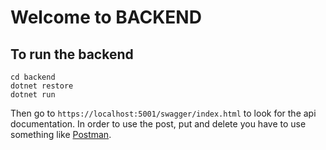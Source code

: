 # Welcome to BACKEND

## To run the backend

```
cd backend
dotnet restore
dotnet run
```
Then go to ```https://localhost:5001/swagger/index.html``` to look for the api documentation. 
In order to use the post, put and delete you have to use something like [Postman](https://www.postman.com/downloads/).
